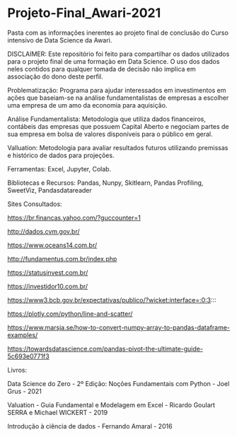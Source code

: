 # Projeto-Final_Awari-2021
Pasta com as informações inerentes ao projeto final de conclusão do Curso intensivo de Data Science da Awari.


DISCLAIMER: Este repositório foi feito para compartilhar os dados utilizados para o projeto final de uma formaçào em Data Science. O uso dos dados neles contidos para qualquer tomada de decisão não implica em associação do dono deste perfil.


Problematização:  Programa para ajudar interessados em investimentos em ações que baseiam-se na análise fundamentalistas de empresas a escolher uma empresa de um amo da economia para aquisição.


Análise Fundamentalista: Metodologia que utiliza dados financeiros, contábeis das empresas que possuem Capital Aberto e negociam partes de sua empresa em bolsa de valores disponíveis para o público em geral.


Valluation: Metodologia para avaliar resultados futuros utilizando premissas e histórico de dados para projeções.


Ferramentas: Excel, Jupyter, Colab.


Bibliotecas e Recursos: Pandas, Nunpy, Skitlearn, Pandas Profiling, SweetViz, Pandasdatareader

Sites Consultados: 

https://br.financas.yahoo.com/?guccounter=1

http://dados.cvm.gov.br/

https://www.oceans14.com.br/

http://fundamentus.com.br/index.php

https://statusinvest.com.br/

https://investidor10.com.br/

https://www3.bcb.gov.br/expectativas/publico/?wicket:interface=:0:3:::

https://plotly.com/python/line-and-scatter/

https://www.marsja.se/how-to-convert-numpy-array-to-pandas-dataframe-examples/

https://towardsdatascience.com/pandas-pivot-the-ultimate-guide-5c693e0771f3

Livros:

Data Science do Zero - 2º Edição: Noções Fundamentais com Python - Joel Grus - 2021

Valuation - Guia Fundamental e Modelagem em Excel - Ricardo Goulart SERRA e Michael WICKERT - 2019

Introdução à ciência de dados - Fernando Amaral - 2016





